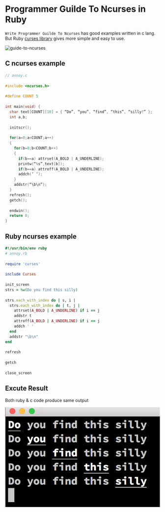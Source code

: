 # Programmer Guilde To Ncurses in Ruby
`Write Programmer Guilde To Ncurses` has good examples written in c lang.
But Ruby [curses library](http://ruby-doc.org/stdlib-2.0.0/libdoc/curses/rdoc/Curses.html) gives more simple and easy to use.

![guide-to-ncurses](http://ecx.images-amazon.com/images/I/418nX%2B59vKL._SX395_BO1,204,203,200_.jpg)

## C ncurses example
```c
// annoy.c

#include <ncurses.h>

#define COUNT 5

int main(void) {
  char text[COUNT][10] = { “Do”, “you”, “find”, “this”, “silly?” };
  int a,b;

  initscr();

  for(a=0;a<COUNT;a++)
  {
    for(b=0;b<COUNT;b++)
    {
      if(b==a) attrset(A_BOLD | A_UNDERLINE);
      printw(“%s”,text[b]);
      if(b==a) attroff(A_BOLD | A_UNDERLINE);
      addch(‘ ‘);
    }
    addstr(“\b\n”);
  }
  refresh();
  getch();

  endwin();
  return 0;
}
```

## Ruby ncurses example 
```ruby
#!/usr/bin/env ruby
# annoy.rb

require 'curses'

include Curses

init_screen
strs = %w(Do you find this silly)

strs.each_with_index do | s, i |
  strs.each_with_index do | t, j |
    attrset(A_BOLD | A_UNDERLINE) if i == j
    addstr t
    attroff(A_BOLD | A_UNDERLINE) if i == j
    addch ' '
  end
  addstr "\b\n"
end

refresh

getch

close_screen
```

## Excute Result   
Both ruby & c code produce same output

![annoy-result](./docs/annoy-result.png)
